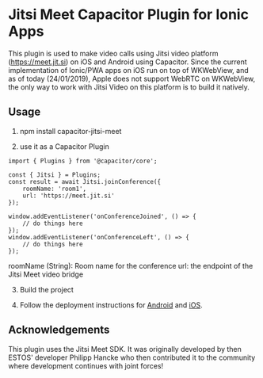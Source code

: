 # Jitsi Meet Capacitor Plugin for Ionic Apps

This plugin is used to make video calls using Jitsi video platform (https://meet.jit.si) on iOS and Android using Capacitor. Since the current implementation of Ionic/PWA apps on iOS run on top of WKWebView, and as of today (24/01/2019), Apple does not support WebRTC on WKWebView, the only way to work with Jitsi Video on this platform is to build it natively.

## Usage

1. npm install capacitor-jitsi-meet

2. use it as a Capacitor Plugin

```
import { Plugins } from '@capacitor/core';

const { Jitsi } = Plugins;
const result = await Jitsi.joinConference({
    roomName: 'room1',
    url: 'https://meet.jit.si'
});

window.addEventListener('onConferenceJoined', () => {
    // do things here
});
window.addEventListener('onConferenceLeft', () => {
    // do things here
});

```
roomName (String): Room name for the conference
url: the endpoint of the Jitsi Meet video bridge


3. Build the project

4. Follow the deployment instructions for [Android](android/README.md) and [iOS](ios/README.md).

## Acknowledgements

This plugin uses the Jitsi Meet SDK. It was originally developed by then ESTOS' developer Philipp Hancke who then contributed it to the community where development continues with joint forces!